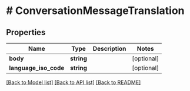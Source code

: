 # # ConversationMessageTranslation

## Properties

Name | Type | Description | Notes
------------ | ------------- | ------------- | -------------
**body** | **string** |  | [optional]
**language_iso_code** | **string** |  | [optional]

[[Back to Model list]](../../README.md#models) [[Back to API list]](../../README.md#endpoints) [[Back to README]](../../README.md)
